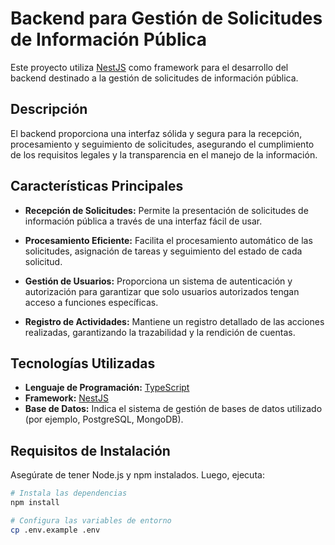 # Backend para Gestión de Solicitudes de Información Pública

Este proyecto utiliza [NestJS](https://nestjs.com/) como framework para el desarrollo del backend destinado a la gestión de solicitudes de información pública.

## Descripción

El backend proporciona una interfaz sólida y segura para la recepción, procesamiento y seguimiento de solicitudes, asegurando el cumplimiento de los requisitos legales y la transparencia en el manejo de la información.

## Características Principales

- **Recepción de Solicitudes:** Permite la presentación de solicitudes de información pública a través de una interfaz fácil de usar.

- **Procesamiento Eficiente:** Facilita el procesamiento automático de las solicitudes, asignación de tareas y seguimiento del estado de cada solicitud.

- **Gestión de Usuarios:** Proporciona un sistema de autenticación y autorización para garantizar que solo usuarios autorizados tengan acceso a funciones específicas.

- **Registro de Actividades:** Mantiene un registro detallado de las acciones realizadas, garantizando la trazabilidad y la rendición de cuentas.

## Tecnologías Utilizadas

- **Lenguaje de Programación:** [TypeScript](https://www.typescriptlang.org/)
- **Framework:** [NestJS](https://nestjs.com/)
- **Base de Datos:** Indica el sistema de gestión de bases de datos utilizado (por ejemplo, PostgreSQL, MongoDB).

## Requisitos de Instalación

Asegúrate de tener Node.js y npm instalados. Luego, ejecuta:

```bash
# Instala las dependencias
npm install

# Configura las variables de entorno
cp .env.example .env
